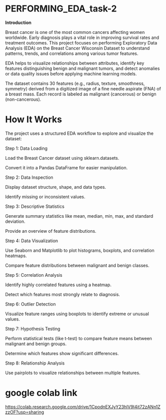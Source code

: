 # PERFORMING_EDA_task-2
**Introduction**

Breast cancer is one of the most common cancers affecting women worldwide. Early diagnosis plays a vital role in improving survival rates and treatment outcomes.
This project focuses on performing Exploratory Data Analysis (EDA) on the Breast Cancer Wisconsin Dataset to understand patterns, trends, and correlations among various tumor features.

EDA helps to visualize relationships between attributes, identify key features distinguishing benign and malignant tumors, and detect anomalies or data quality issues before applying machine learning models.

The dataset contains 30 features (e.g., radius, texture, smoothness, symmetry) derived from a digitized image of a fine needle aspirate (FNA) of a breast mass. Each record is labeled as malignant (cancerous) or benign (non-cancerous).

# How It Works

The project uses a structured EDA workflow to explore and visualize the dataset:

Step 1: Data Loading

Load the Breast Cancer dataset using sklearn.datasets.

Convert it into a Pandas DataFrame for easier manipulation.

Step 2: Data Inspection

Display dataset structure, shape, and data types.

Identify missing or inconsistent values.

Step 3: Descriptive Statistics

Generate summary statistics like mean, median, min, max, and standard deviation.

Provide an overview of feature distributions.

Step 4: Data Visualization

Use Seaborn and Matplotlib to plot histograms, boxplots, and correlation heatmaps.

Compare feature distributions between malignant and benign classes.

Step 5: Correlation Analysis

Identify highly correlated features using a heatmap.

Detect which features most strongly relate to diagnosis.

Step 6: Outlier Detection

Visualize feature ranges using boxplots to identify extreme or unusual values.

Step 7: Hypothesis Testing

Perform statistical tests (like t-test) to compare feature means between malignant and benign groups.

Determine which features show significant differences.

Step 8: Relationship Analysis

Use pairplots to visualize relationships between multiple features.





# google colab link

https://colab.research.google.com/drive/1CpodnEXJyY23hlV9l4it72zANn1ZzzOF?usp=sharing
